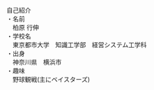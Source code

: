  自己紹介<br>
  ・名前<br>
   　柏原 行伸<br>
  ・学校名<br>
   　東京都市大学　知識工学部　経営システム工学科<br>
  ・出身<br>
   　神奈川県　横浜市<br>
  ・趣味<br>
   　野球観戦(主にベイスターズ)
